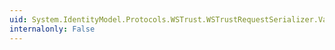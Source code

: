 ```yaml
---
uid: System.IdentityModel.Protocols.WSTrust.WSTrustRequestSerializer.Validate(System.IdentityModel.Protocols.WSTrust.RequestSecurityToken)
internalonly: False
---
```

